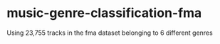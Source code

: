 # music-genre-classification-fma
Using 23,755 tracks in the fma dataset belonging to 6 different genres
